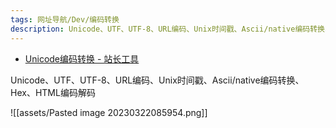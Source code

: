 ```yaml
---
tags: 网址导航/Dev/编码转换 
description: Unicode、UTF、UTF-8、URL编码、Unix时间戳、Ascii/native编码转换、Hex、HTML编码解码
---
```


- [Unicode编码转换 - 站长工具](https://tool.chinaz.com/tools/unicode.aspx)

Unicode、UTF、UTF-8、URL编码、Unix时间戳、Ascii/native编码转换、Hex、HTML编码解码

![[assets/Pasted image 20230322085954.png]]